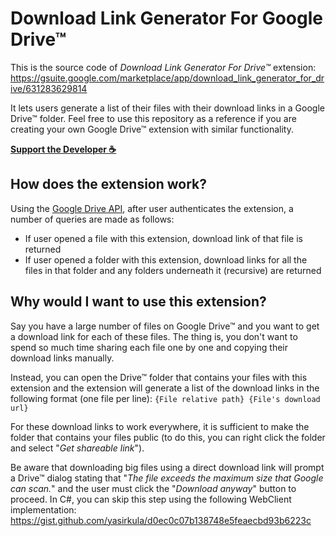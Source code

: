 # Download Link Generator For Google Drive™

This is the source code of *Download Link Generator For Drive™* extension: https://gsuite.google.com/marketplace/app/download_link_generator_for_drive/631283629814

It lets users generate a list of their files with their download links in a Google Drive™ folder. Feel free to use this repository as a reference if you are creating your own Google Drive™ extension with similar functionality.

**[Support the Developer ☕](https://yasirkula.itch.io/unity3d)**

## How does the extension work?

Using the [Google Drive API](https://developers.google.com/drive/api/v3/about-sdk), after user authenticates the extension, a number of queries are made as follows:

- If user opened a file with this extension, download link of that file is returned
- If user opened a folder with this extension, download links for all the files in that folder and any folders underneath it (recursive) are returned

## Why would I want to use this extension?

Say you have a large number of files on Google Drive™ and you want to get a download link for each of these files. The thing is, you don't want to spend so much time sharing each file one by one and copying their download links manually.

Instead, you can open the Drive™ folder that contains your files with this extension and the extension will generate a list of the download links in the following format (one file per line): `{File relative path} {File's download url}`

For these download links to work everywhere, it is sufficient to make the folder that contains your files public (to do this, you can right click the folder and select "*Get shareable link*").

Be aware that downloading big files using a direct download link will prompt a Drive™ dialog stating that "*The file exceeds the maximum size that Google can scan.*" and the user must click the "*Download anyway*" button to proceed. In C#, you can skip this step using the following WebClient implementation: https://gist.github.com/yasirkula/d0ec0c07b138748e5feaecbd93b6223c
